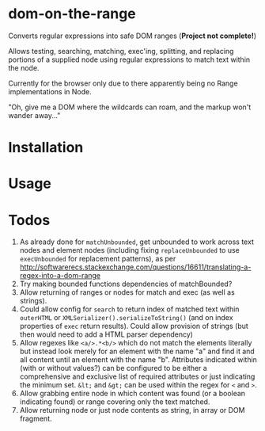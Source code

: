 # dom-on-the-range

Converts regular expressions into safe DOM ranges (**Project not complete!**)

Allows testing, searching, matching, exec'ing, splitting, and replacing portions of a
supplied node using regular expressions to match text within the node.

Currently for the browser only due to there apparently being no Range implementations in Node.

"Oh, give me a DOM where the wildcards can roam, and the markup won't wander away..."

# Installation

# Usage



# Todos

1. As already done for `matchUnbounded`, get unbounded to work
across text nodes and element nodes (including fixing
`replaceUnbounded` to use `execUnbounded` for replacement patterns), as per
http://softwarerecs.stackexchange.com/questions/16611/translating-a-regex-into-a-dom-range
1. Try making bounded functions dependencies of matchBounded?
1. Allow returning of ranges or nodes for match and exec (as well as strings).
1. Could allow config for `search` to return index of matched text within `outerHTML` or `XMLSerializer().serializeToString()` (and on index properties of `exec` return results). Could allow provision of strings (but then would need to add a HTML parser dependency)
1. Allow regexes like `<a/>.*<b/>` which do not match the elements literally but instead look merely for an element with the name "a" and find it and all content until an element with the name "b". Attributes indicated within (with or without values?) can be configured to be either a comprehensive and exclusive list of required attributes or just indicating the minimum set. `&lt;` and `&gt;` can be used within the regex for `<` and `>`.
1. Allow grabbing entire node in which content was found (or a boolean indicating found) or range covering only the text matched.
1. Allow returning node or just node contents as string, in array or DOM fragment.
